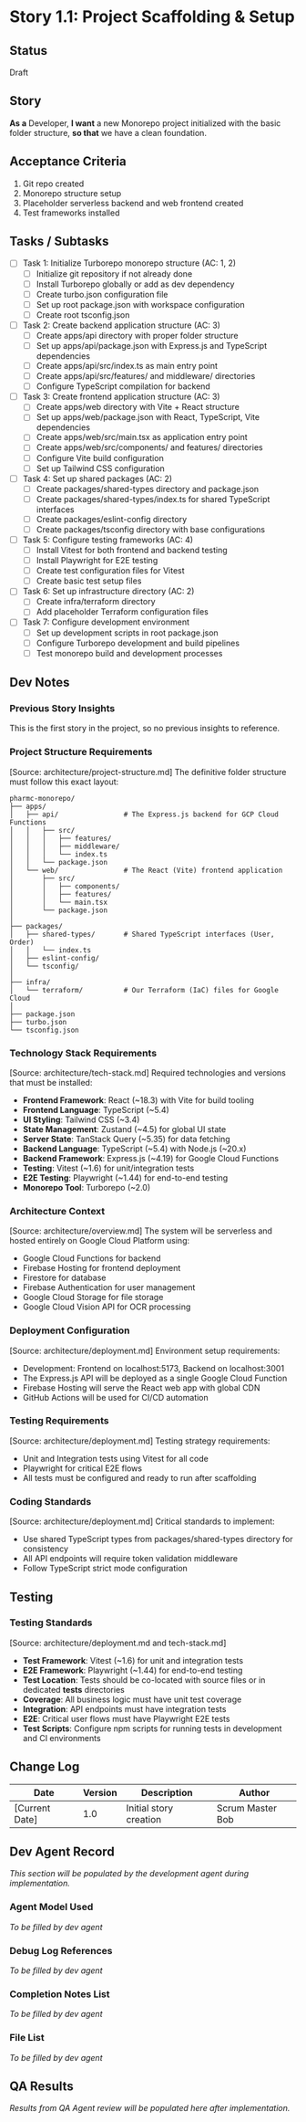# Story 1.1: Project Scaffolding & Setup

## Status
Draft

## Story
**As a** Developer,
**I want** a new Monorepo project initialized with the basic folder structure,
**so that** we have a clean foundation.

## Acceptance Criteria
1. Git repo created
2. Monorepo structure setup
3. Placeholder serverless backend and web frontend created
4. Test frameworks installed

## Tasks / Subtasks
- [ ] Task 1: Initialize Turborepo monorepo structure (AC: 1, 2)
  - [ ] Initialize git repository if not already done
  - [ ] Install Turborepo globally or add as dev dependency
  - [ ] Create turbo.json configuration file
  - [ ] Set up root package.json with workspace configuration
  - [ ] Create root tsconfig.json
- [ ] Task 2: Create backend application structure (AC: 3)
  - [ ] Create apps/api directory with proper folder structure
  - [ ] Set up apps/api/package.json with Express.js and TypeScript dependencies
  - [ ] Create apps/api/src/index.ts as main entry point
  - [ ] Create apps/api/src/features/ and middleware/ directories
  - [ ] Configure TypeScript compilation for backend
- [ ] Task 3: Create frontend application structure (AC: 3)
  - [ ] Create apps/web directory with Vite + React structure
  - [ ] Set up apps/web/package.json with React, TypeScript, Vite dependencies
  - [ ] Create apps/web/src/main.tsx as application entry point
  - [ ] Create apps/web/src/components/ and features/ directories
  - [ ] Configure Vite build configuration
  - [ ] Set up Tailwind CSS configuration
- [ ] Task 4: Set up shared packages (AC: 2)
  - [ ] Create packages/shared-types directory and package.json
  - [ ] Create packages/shared-types/index.ts for shared TypeScript interfaces
  - [ ] Create packages/eslint-config directory
  - [ ] Create packages/tsconfig directory with base configurations
- [ ] Task 5: Configure testing frameworks (AC: 4)
  - [ ] Install Vitest for both frontend and backend testing
  - [ ] Install Playwright for E2E testing
  - [ ] Create test configuration files for Vitest
  - [ ] Create basic test setup files
- [ ] Task 6: Set up infrastructure directory (AC: 2)
  - [ ] Create infra/terraform directory
  - [ ] Add placeholder Terraform configuration files
- [ ] Task 7: Configure development environment
  - [ ] Set up development scripts in root package.json
  - [ ] Configure Turborepo development and build pipelines
  - [ ] Test monorepo build and development processes

## Dev Notes

### Previous Story Insights
This is the first story in the project, so no previous insights to reference.

### Project Structure Requirements
[Source: architecture/project-structure.md]
The definitive folder structure must follow this exact layout:
```
pharmc-monorepo/
├── apps/
│   ├── api/                # The Express.js backend for GCP Cloud Functions
│   │   ├── src/
│   │   │   ├── features/
│   │   │   ├── middleware/
│   │   │   └── index.ts
│   │   └── package.json
│   └── web/                # The React (Vite) frontend application
│       ├── src/
│       │   ├── components/
│       │   ├── features/
│       │   └── main.tsx
│       └── package.json
│
├── packages/
│   ├── shared-types/       # Shared TypeScript interfaces (User, Order)
│   │   └── index.ts
│   ├── eslint-config/
│   └── tsconfig/
│
├── infra/
│   └── terraform/          # Our Terraform (IaC) files for Google Cloud
│
├── package.json
├── turbo.json
└── tsconfig.json
```

### Technology Stack Requirements
[Source: architecture/tech-stack.md]
Required technologies and versions that must be installed:
- **Frontend Framework**: React (~18.3) with Vite for build tooling
- **Frontend Language**: TypeScript (~5.4)
- **UI Styling**: Tailwind CSS (~3.4)
- **State Management**: Zustand (~4.5) for global UI state
- **Server State**: TanStack Query (~5.35) for data fetching
- **Backend Language**: TypeScript (~5.4) with Node.js (~20.x)
- **Backend Framework**: Express.js (~4.19) for Google Cloud Functions
- **Testing**: Vitest (~1.6) for unit/integration tests
- **E2E Testing**: Playwright (~1.44) for end-to-end testing
- **Monorepo Tool**: Turborepo (~2.0)

### Architecture Context
[Source: architecture/overview.md]
The system will be serverless and hosted entirely on Google Cloud Platform using:
- Google Cloud Functions for backend
- Firebase Hosting for frontend deployment
- Firestore for database
- Firebase Authentication for user management
- Google Cloud Storage for file storage
- Google Cloud Vision API for OCR processing

### Deployment Configuration
[Source: architecture/deployment.md]
Environment setup requirements:
- Development: Frontend on localhost:5173, Backend on localhost:3001
- The Express.js API will be deployed as a single Google Cloud Function
- Firebase Hosting will serve the React web app with global CDN
- GitHub Actions will be used for CI/CD automation

### Testing Requirements
[Source: architecture/deployment.md]
Testing strategy requirements:
- Unit and Integration tests using Vitest for all code
- Playwright for critical E2E flows
- All tests must be configured and ready to run after scaffolding

### Coding Standards
[Source: architecture/deployment.md]
Critical standards to implement:
- Use shared TypeScript types from packages/shared-types directory for consistency
- All API endpoints will require token validation middleware
- Follow TypeScript strict mode configuration

## Testing
### Testing Standards
[Source: architecture/deployment.md and tech-stack.md]
- **Test Framework**: Vitest (~1.6) for unit and integration tests
- **E2E Framework**: Playwright (~1.44) for end-to-end testing
- **Test Location**: Tests should be co-located with source files or in dedicated __tests__ directories
- **Coverage**: All business logic must have unit test coverage
- **Integration**: API endpoints must have integration tests
- **E2E**: Critical user flows must have Playwright E2E tests
- **Test Scripts**: Configure npm scripts for running tests in development and CI environments

## Change Log
| Date | Version | Description | Author |
|------|---------|-------------|---------|
| [Current Date] | 1.0 | Initial story creation | Scrum Master Bob |

## Dev Agent Record
*This section will be populated by the development agent during implementation.*

### Agent Model Used
*To be filled by dev agent*

### Debug Log References
*To be filled by dev agent*

### Completion Notes List
*To be filled by dev agent*

### File List
*To be filled by dev agent*

## QA Results
*Results from QA Agent review will be populated here after implementation.* 